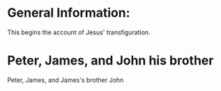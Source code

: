 
# General Information:
This begins the account of Jesus' transfiguration.

# Peter, James, and John his brother
Peter, James, and James's brother John